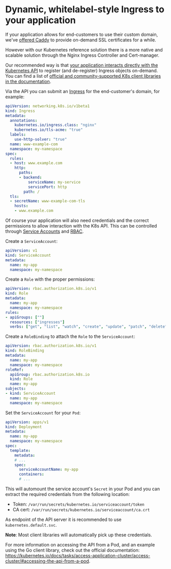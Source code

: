 # Dynamic, whitelabel-style Ingress to your application

If your application allows for end-customers to use their custom domain, we've [offered Caddy](https://changelog.skyscrapers.eu/general/2020/03/23/caddy-1.0.4.html) to provide on-demand SSL certificates for a while.

However with our Kubernetes reference solution there is a more native and scalable solution through the Nginx Ingress Controller and Cert-manager.

Our recommended way is that [your application interacts directly with the Kubernetes API](https://kubernetes.io/docs/tasks/access-application-cluster/access-cluster/#accessing-the-api-from-a-pod) to register (and de-register) Ingress objects on-demand. You can find a list of [official and community-supported K8s client libraries in the documentation](https://kubernetes.io/docs/reference/using-api/client-libraries/).

Via the API you can submit an [Ingress](https://kubernetes.io/docs/concepts/services-networking/ingress/) for the end-customer's domain, for example:

```yaml
apiVersion: networking.k8s.io/v1beta1
kind: Ingress
metadata:
  annotations:
    kubernetes.io/ingress.class: "nginx"
    kubernetes.io/tls-acme: "true"
  labels:
    use-http-solver: "true"
  name: www-example-com
  namespace: my-namespace
spec:
  rules:
  - host: www.example.com
    http:
      paths:
      - backend:
          serviceName: my-service
          servicePort: http
        path: /
  tls:
  - secretName: www-example-com-tls
    hosts:
    - www.example.com
```

Of course your application will also need credentials and the correct permissions to allow interaction with the K8s API. This can be controlled through [Service Accounts](https://kubernetes.io/docs/tasks/configure-pod-container/configure-service-account/) and [RBAC](https://kubernetes.io/docs/reference/access-authn-authz/rbac/).

Create a `ServiceAccount`:

```yaml
apiVersion: v1
kind: ServiceAccount
metadata:
  name: my-app
  namespace: my-namespace
```

Create a `Role` with the proper permissions:

```yaml
apiVersion: rbac.authorization.k8s.io/v1
kind: Role
metadata:
  name: my-app
  namespace: my-namespace
rules:
- apiGroups: [""]
  resources: ["ingresses"]
  verbs: ["get", "list", "watch", "create", "update", "patch", "delete"]
```

Create a `RoleBinding` to attach the `Role` to the `ServiceAccount`:

```yaml
apiVersion: rbac.authorization.k8s.io/v1
kind: RoleBinding
metadata:
  name: my-app
  namespace: my-namespace
roleRef:
  apiGroup: rbac.authorization.k8s.io
  kind: Role
  name: my-app
subjects:
- kind: ServiceAccount
  name: my-app
  namespace: my-namespace
```

Set the `ServiceAccount` for your `Pod`:

```yaml
apiVersion: apps/v1
kind: Deployment
metadata:
  name: my-app
  namespace: my-namespace
spec:
  template:
    metadata:
    # ...
    spec:
      serviceAccountName: my-app
      containers:
      # ...
```

This will automount the service account's `Secret` in your Pod and you can extract the required credentials from the following location:

- Token: `/var/run/secrets/kubernetes.io/serviceaccount/token`
- CA cert: `/var/run/secrets/kubernetes.io/serviceaccount/ca.crt`

As endpoint of the API server it is recommended to use `kubernetes.default.svc`.

**Note**: Most client libraries will automatically pick up these credentials.

For more information on accessing the API from a Pod, and an example using the Go client library, check out the official documentation: <https://kubernetes.io/docs/tasks/access-application-cluster/access-cluster/#accessing-the-api-from-a-pod>.
